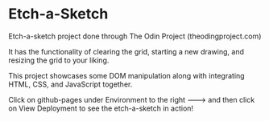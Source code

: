 # Etch-a-Sketch
Etch-a-sketch project done through The Odin Project (theodingproject.com)

It has the functionality of clearing the grid, starting a new drawing, and resizing the grid to your liking.

This project showcases some DOM manipulation along with integrating HTML, CSS, and JavaScript together.

Click on github-pages under Environment to the right ---> and then click on View Deployment to see the etch-a-sketch in action!
